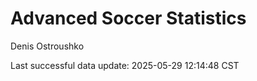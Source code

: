 # Advanced Soccer Statistics
Denis Ostroushko

<!-- gfm -->

Last successful data update: 2025-05-29 12:14:48 CST
